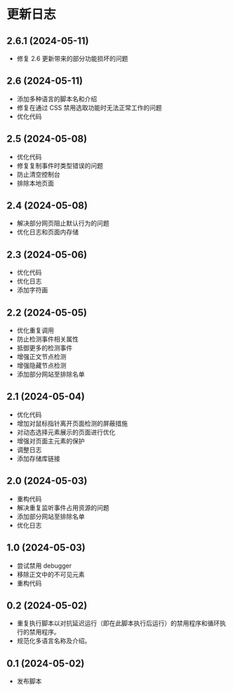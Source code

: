 # 更新日志

## 2.6.1 (2024-05-11)

- 修复 2.6 更新带来的部分功能损坏的问题

## 2.6 (2024-05-11)

- 添加多种语言的脚本名和介绍
- 修复在通过 CSS 禁用选取功能时无法正常工作的问题
- 优化代码

## 2.5 (2024-05-08)

- 优化代码
- 修复复制事件时类型错误的问题
- 防止清空控制台
- 排除本地页面

## 2.4 (2024-05-08)

- 解决部分网页阻止默认行为的问题
- 优化日志和页面内存储

## 2.3 (2024-05-06)

- 优化代码
- 优化日志
- 添加字符画

## 2.2 (2024-05-05)

- 优化重复调用
- 防止检测事件相关属性
- 抵御更多的检测事件
- 增强正文节点检测
- 增强隐藏节点检测
- 添加部分网站至排除名单

## 2.1 (2024-05-04)

- 优化代码
- 增加对鼠标指针离开页面检测的屏蔽措施
- 对动态选择元素展示的页面进行优化
- 增强对页面主元素的保护
- 调整日志
- 添加存储库链接

## 2.0 (2024-05-03)

- 重构代码
- 解决重复监听事件占用资源的问题
- 添加部分网站至排除名单
- 优化日志

## 1.0 (2024-05-03)

- 尝试禁用 debugger
- 移除正文中的不可见元素
- 重构代码

## 0.2 (2024-05-02)

- 重复执行脚本以对抗延迟运行（即在此脚本执行后运行）的禁用程序和循环执行的禁用程序。
- 规范化多语言名称及介绍。

## 0.1 (2024-05-02)

- 发布脚本
